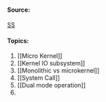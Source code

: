 #### Source:

[SS](https://www.geeksforgeeks.org/operating-systems/#ss)

#### Topics:

1.  [[Micro Kernel]]
2.  [[Kernel IO subsystem]]
3.  [[Monolithic vs microkernel]]
4.  [[System Call]]
5.  [[Dual mode operation]]
6. 